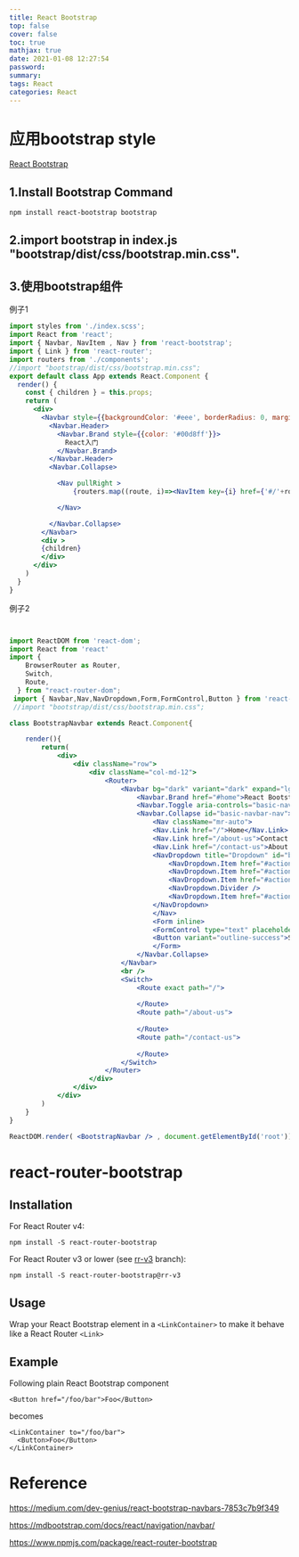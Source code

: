 ```yaml
---
title: React Bootstrap
top: false
cover: false
toc: true
mathjax: true
date: 2021-01-08 12:27:54
password:
summary:
tags: React
categories: React
---
```


# 应用bootstrap style

[React Bootstrap](https://react-bootstrap.github.io/getting-started/introduction/)

## 1.Install Bootstrap Command

```
npm install react-bootstrap bootstrap
```

## 2.import bootstrap in index.js "bootstrap/dist/css/bootstrap.min.css".

 

## 3.使用bootstrap组件

例子1

```jsx
import styles from './index.scss';
import React from 'react';
import { Navbar, NavItem , Nav } from 'react-bootstrap';
import { Link } from 'react-router';
import routers from './components';
//import "bootstrap/dist/css/bootstrap.min.css";
export default class App extends React.Component {
  render() {
    const { children } = this.props;
    return (
      <div>
        <Navbar style={{backgroundColor: '#eee', borderRadius: 0, marginBottom: 10}} >
          <Navbar.Header>
            <Navbar.Brand style={{color: '#00d8ff'}}>
              React入门
            </Navbar.Brand>
          </Navbar.Header>
          <Navbar.Collapse>

            <Nav pullRight >
                {routers.map((route, i)=><NavItem key={i} href={'#/'+route.key}>{route.key}</NavItem>)}

            </Nav>

          </Navbar.Collapse>
        </Navbar>
        <div >
        {children}
        </div>
      </div>
    )
  }
}
```

例子2

```jsx


import ReactDOM from 'react-dom';
import React from 'react'
import {
    BrowserRouter as Router,
    Switch,
    Route,
  } from "react-router-dom";
 import { Navbar,Nav,NavDropdown,Form,FormControl,Button } from 'react-bootstrap'
 //import "bootstrap/dist/css/bootstrap.min.css";

class BootstrapNavbar extends React.Component{

    render(){
        return(
            <div>
                <div className="row">
                    <div className="col-md-12">
                        <Router>
                            <Navbar bg="dark" variant="dark" expand="lg" sticky="top">
                                <Navbar.Brand href="#home">React Bootstrap Navbar</Navbar.Brand>
                                <Navbar.Toggle aria-controls="basic-navbar-nav" />
                                <Navbar.Collapse id="basic-navbar-nav">
                                    <Nav className="mr-auto">
                                    <Nav.Link href="/">Home</Nav.Link>
                                    <Nav.Link href="/about-us">Contact Us</Nav.Link>
                                    <Nav.Link href="/contact-us">About Us</Nav.Link>
                                    <NavDropdown title="Dropdown" id="basic-nav-dropdown">
                                        <NavDropdown.Item href="#action/3.1">Action</NavDropdown.Item>
                                        <NavDropdown.Item href="#action/3.2">Another action</NavDropdown.Item>
                                        <NavDropdown.Item href="#action/3.3">Something</NavDropdown.Item>
                                        <NavDropdown.Divider />
                                        <NavDropdown.Item href="#action/3.4">Separated link</NavDropdown.Item>
                                    </NavDropdown>
                                    </Nav>
                                    <Form inline>
                                    <FormControl type="text" placeholder="Search" className="mr-sm-2" />
                                    <Button variant="outline-success">Search</Button>
                                    </Form>
                                </Navbar.Collapse>
                            </Navbar>
                            <br />
                            <Switch>
                                <Route exact path="/">
                                    
                                </Route>
                                <Route path="/about-us">
                                   
                                </Route>
                                <Route path="/contact-us">
                                     
                                </Route>
                            </Switch>
                        </Router>
                    </div>
                </div>
            </div>
        )  
    }
}

ReactDOM.render( <BootstrapNavbar /> , document.getElementById('root'));   
```



# react-router-bootstrap

## Installation

For React Router v4:

```
npm install -S react-router-bootstrap
```

For React Router v3 or lower (see [rr-v3](https://github.com/react-bootstrap/react-router-bootstrap/tree/rr-v3) branch):

```
npm install -S react-router-bootstrap@rr-v3
```



## Usage

Wrap your React Bootstrap element in a `<LinkContainer>` to make it behave like a React Router `<Link>`

## Example

Following plain React Bootstrap component

```
<Button href="/foo/bar">Foo</Button>
```

becomes

```
<LinkContainer to="/foo/bar">
  <Button>Foo</Button>
</LinkContainer>
```

# Reference 

https://medium.com/dev-genius/react-bootstrap-navbars-7853c7b9f349

https://mdbootstrap.com/docs/react/navigation/navbar/

https://www.npmjs.com/package/react-router-bootstrap